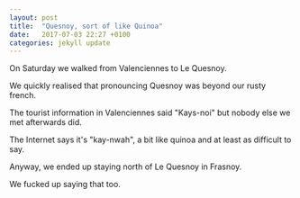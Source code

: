 ```yaml
---
layout: post
title:  "Quesnoy, sort of like Quinoa"
date:   2017-07-03 22:27 +0100
categories: jekyll update
---
```

On Saturday we walked from Valenciennes to Le Quesnoy.

We quickly realised that pronouncing Quesnoy was beyond our rusty french. 

The tourist information in Valenciennes said "Kays-noi" but nobody else we met afterwards did.

The Internet says it's "kay-nwah", a bit like quinoa and at least as difficult to say.

Anyway, we ended up staying north of Le Quesnoy in Frasnoy.

We fucked up saying that too.

